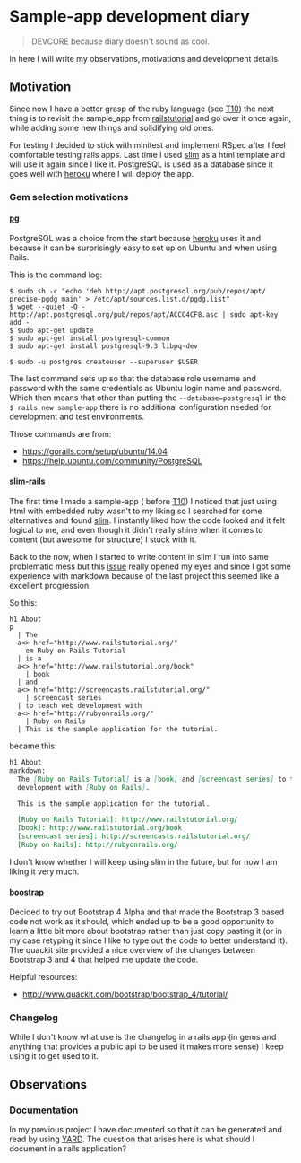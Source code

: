 # Sample-app development diary
> DEVCORE because diary doesn't sound as cool.

In here I will write my observations, motivations and development details.

## Motivation

Since now I have a better grasp of the ruby language (see [T10]) the next thing
is to revisit the sample_app from [railstutorial] and go over it once again,
while adding some new things and solidifying old ones.

For testing I decided to stick with minitest and implement RSpec after I feel
comfortable testing rails apps. Last time I used [slim] as a html template and
will use it again since I like it. PostgreSQL is used as a database since it
goes well with [heroku] where I will deploy the app.

### Gem selection motivations

#### [pg](https://rubygems.org/gems/pg/)

PostgreSQL was a choice from the start because [heroku] uses it and because it
can be surprisingly easy to set up on Ubuntu and when using Rails.

This is the command log:

```
$ sudo sh -c "echo 'deb http://apt.postgresql.org/pub/repos/apt/ precise-pgdg main' > /etc/apt/sources.list.d/pgdg.list"
$ wget --quiet -O - http://apt.postgresql.org/pub/repos/apt/ACCC4CF8.asc | sudo apt-key add -
$ sudo apt-get update
$ sudo apt-get install postgresql-common
$ sudo apt-get install postgresql-9.3 libpq-dev

$ sudo -u postgres createuser --superuser $USER
```
The last command sets up so that the database role username and password with
the same credentials as Ubuntu login name and password. Which then means that
other than putting the `--database=postgresql` in the `$ rails new sample-app`
there is no additional configuration needed for development and test
environments.

Those commands are from:

- https://gorails.com/setup/ubuntu/14.04
- https://help.ubuntu.com/community/PostgreSQL

#### [slim-rails](https://rubygems.org/gems/slim-rails)

The first time I made a sample-app ( before [T10]) I noticed that just using
html with embedded ruby wasn't to my liking so I searched for some alternatives
and found [slim]. I instantly liked how the code looked and it felt logical to
me, and even though it didn't really shine when it comes to content (but
awesome for structure) I stuck with it.

Back to the now, when I started to write content in slim I run into same
problematic mess but this
[issue](https://github.com/slim-template/slim/issues/186) really opened my eyes
and since I got some experience with markdown because of the last project this
seemed like a excellent progression.

So this:

```slim
h1 About
p
  | The
  a<> href="http://www.railstutorial.org/"
    em Ruby on Rails Tutorial
  | is a
  a<> href="http://www.railstutorial.org/book"
    | book
  | and
  a<> href="http://screencasts.railstutorial.org/"
    | screencast series
  | to teach web development with
  a<> href="http://rubyonrails.org/"
    | Ruby on Rails
  | This is the sample application for the tutorial.
```

became this:

```markdown
h1 About
markdown:
  The [Ruby on Rails Tutorial] is a [book] and [screencast series] to teach web
  development with [Ruby on Rails].

  This is the sample application for the tutorial.

  [Ruby on Rails Tutorial]: http://www.railstutorial.org/
  [book]: http://www.railstutorial.org/book
  [screencast series]: http://screencasts.railstutorial.org/
  [Ruby on Rails]: http://rubyonrails.org/
```

I don't know whether I will keep using slim in the future, but for now I am
liking it very much.

#### [boostrap](https://github.com/twbs/bootstrap-rubygem)

Decided to try out Bootstrap 4 Alpha and that made the Bootstrap 3 based code
not work as it should, which ended up to be a good opportunity to learn a
little bit more about bootstrap rather than just copy pasting it (or in my case
retyping it since I like to type out the code to better understand it). The
quackit site provided a nice overview of the changes between Bootstrap 3 and 4
that helped me update the code.

Helpful resources:

- http://www.quackit.com/bootstrap/bootstrap_4/tutorial/

### Changelog

While I don't know what use is the changelog in a rails app (in gems and
anything that provides a public api to be used it makes more sense) I keep
using it to get used to it.

## Observations

### Documentation

In my previous project I have documented so that it can be generated and read
by using [YARD]. The question that arises here is what should I document in a
rails application?

[T10]:https://github.com/mbrand12/t10
[railstutorial]: http://rubyonrails.org/
[slim]:http://slim-lang.com/
[heroku]: http://www.heroku.com
[YARD]: http://yardoc.org/
